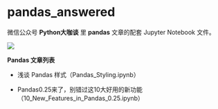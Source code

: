 # pandas_answered

微信公众号 **Python大咖谈** 里 **pandas** 文章的配套 Jupyter Notebook 文件。

![](https://upload-images.jianshu.io/upload_images/3240514-61004f2c71be4a0b.png?imageMogr2/auto-orient/strip%7CimageView2/2/w/1240)

**Pandas 文章列表**

* 浅谈 Pandas 样式（Pandas_Styling.ipynb）

* Pandas0.25来了，别错过这10大好用的新功能（10_New_Features_in_Pandas_0.25.ipynb）
